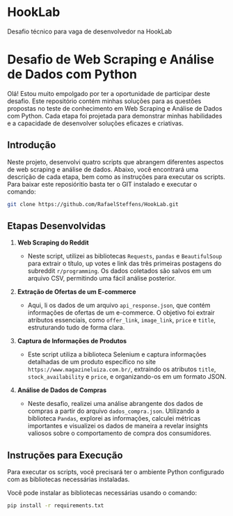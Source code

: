 # HookLab
Desafio técnico para vaga de desenvolvedor na HookLab

# Desafio de Web Scraping e Análise de Dados com Python

Olá! Estou muito empolgado por ter a oportunidade de participar deste desafio. Este repositório contém minhas soluções para as questões propostas no teste de conhecimento em Web Scraping e Análise de Dados com Python. Cada etapa foi projetada para demonstrar minhas habilidades e a capacidade de desenvolver soluções eficazes e criativas.

## Introdução

Neste projeto, desenvolvi quatro scripts que abrangem diferentes aspectos de web scraping e análise de dados. Abaixo, você encontrará uma descrição de cada etapa, bem como as instruções para executar os scripts. Para baixar este reposióritio basta ter o GIT instalado e executar o comando:
```bash
git clone https://github.com/RafaelSteffens/HookLab.git
```
## Etapas Desenvolvidas

1. **Web Scraping do Reddit**
   - Neste script, utilizei as bibliotecas `Requests`, `pandas` e `BeautifulSoup` para extrair o título, up votes e link das três primeiras postagens do subreddit `r/programming`. Os dados coletados são salvos em um arquivo CSV, permitindo uma fácil análise posterior.

2. **Extração de Ofertas de um E-commerce**
   - Aqui, li os dados de um arquivo `api_response.json`, que contém informações de ofertas de um e-commerce. O objetivo foi extrair atributos essenciais, como `offer_link`, `image_link`, `price` e `title`, estruturando tudo de forma clara.

3. **Captura de Informações de Produtos**
   - Este script utiliza a biblioteca Selenium e captura informações detalhadas de um produto específico no site `https://www.magazineluiza.com.br/`, extraindo os atributos `title`, `stock_availability` e `price`, e organizando-os em um formato JSON.

4. **Análise de Dados de Compras**
   - Neste desafio, realizei uma análise abrangente dos dados de compras a partir do arquivo `dados_compra.json`. Utilizando a biblioteca `Pandas`, explorei as informações, calculei métricas importantes e visualizei os dados de maneira a revelar insights valiosos sobre o comportamento de compra dos consumidores.

## Instruções para Execução

Para executar os scripts, você precisará ter o ambiente Python configurado com as bibliotecas necessárias instaladas. 

Você pode instalar as bibliotecas necessárias usando o comando:

```bash
pip install -r requirements.txt
